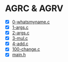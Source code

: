 # AGRC & AGRV

- [x] [0-whatsmyname.c](0-whatsmyname.c)
- [x] [1-args.c](1-args.c)
- [X] [2-args.c](2-args.c)
- [x] [3-mul.c](3-mul.c)
- [x] [4-add.c](4-add.c)
- [x] [100-change.c](100-change.c)
- [x] [main.h](main.h)
